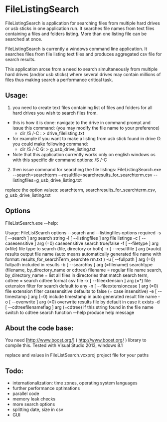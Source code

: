 FileListingSearch
======

FileListingSearch is application for searching files from multiple hard drives or usb sticks in one application run. It searches file names from text files containing a files and folders listing. More than one listing file can be searched at once. 

FileListingSearch is currently a windows command line application.
It searches files from file listing text files and produces aggregated csv file for search results.

This application arose from a need to search simultaneously from multiple hard drives (and/or usb sticks)  where several drives may contain millions of files thus making search a performance critical task.



Usage:
--------
1. you need to create text files containing list of files and folders for all hard drives you wish to search files from.
  * this is how it is done: 
     navigate to the drive in command prompt and issue this command: (you may modify the file name to your preference)
    * dir /S /-C <DRIVE LETTER>: > drive_filelisting.txt
  * for example if you want to make a listing from usb stick found in drive G: you could make following command:
    * dir /S /-C G: > g_usb_drive_listing.txt
  * Note that this application currently works only on english windows os with this specific dir command  options:  /S /-C

2. then issue command for searching the file listings:
FileListingSearch.exe --search=searchterm --resultfile=searchresults_for_searchterm.csv --listingfiles=g_usb_drive_listing.txt

replace the option values: searchterm, searchresults_for_searchterm.csv, g_usb_drive_listing.txt

Options
--------

FileListSearch.exe --help:

Usage: FileListSearch options
--search and --listingfiles options required
  -s [ --search ] arg                   search string
  -l [ --listingfiles ] arg             file listings
  -c [ --casesensitive ] arg (=0)       casesensitive search true/false
  -f [ --filetype ] arg (=file)         file type to search (file, directory or
                                        both)
  -r [ --resultfile ] arg (=auto)       results output file name (auto means
                                        automatically generated file name with
                                        format: results_for_searchTerm_searchte
                                        rm.txt )
  -u [ --fullpath ] arg (=0)            fullpath included in results
  -b [ --searchby ] arg (=filename)     searchtype (filename, by_directory_name
                                        or cdtree)
                                             filename = regular file name
                                        search,
                                             by_directory_name = list all files
                                        in directories that match search term,
                                             cdtree = search cdtree format csv
                                        file
  -x [ --fileextension ] arg (=*)       file extension filter for search
                                        default to any
  -n [ --fileextensioncase ] arg (=0)   file extension filter casesensitive
                                        defaults to false (= case insensitive)
  -e [ --timestamp ] arg (=0)           include timestamp in auto generated
                                        result file name
  -o [ --overwrite ] arg (=0)           overwrite results file by default in
                                        case it exists
  -d [ --cdtreefilenameflag ] arg (=cdtree)
                                        if this string found in the file name
                                        switch to cdtree search function
  --help                                produce help message

About the code base:
--------
You need [http://www.boost.org/] ( http://www.boost.org/ ) library to compile this.
Tested with Visual Studio 2013, windows 8.1

replace <AdditionalIncludeDirectories>
and  <AdditionalLibraryDirectories> values in  FileListSearch.vcxproj project file for your paths


Todo:
--------
* internationalization: time zones, operating system languages
* further performance optimations
* parallel code
* memory leak checks
* more search options
* splitting date, size in csv
* GUI

